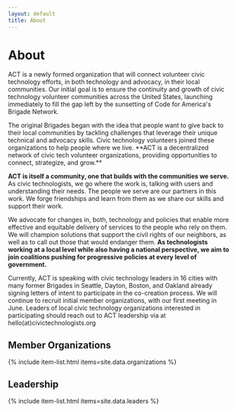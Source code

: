 ```yaml
---
layout: default
title: About
---
```

<h1>About</h1>

<p>
  ACT is a newly formed organization that will connect volunteer civic technology efforts, in both technology and advocacy, in their local communities. Our initial goal is to ensure the continuity and growth of civic technology volunteer communities across the United States, launching immediately to fill the gap left by the sunsetting of Code for America's Brigade Network.
</p>
<p>
  The original Brigades began with the idea that people want to give back to their local communities by tackling challenges that leverage their unique technical and advocacy skills. Civic technology volunteers joined these organizations to help people where we live. **ACT is a decentralized network of civic tech volunteer organizations, providing opportunities to connect, strategize, and grow.**
</p>
<p>
  <strong>ACT is itself a community, one that builds with the communities we serve.</strong> As civic technologists, we go where the work is, talking with users and understanding  their needs. The people we serve are our partners in this work. We forge friendships and learn from them as we share our skills and support their work.
</p>
<p>
  We advocate for changes in, both, technology and policies that enable more effective and equitable delivery of services to the people who rely on them.  We will  champion solutions that support the civil rights of our neighbors, as well as to call out those that would endanger them. <strong>As technologists working at a local level while also having a national perspective, we aim to join coalitions pushing for progressive policies at every level of government.</strong>
</p>
<p>
  Currently, ACT is speaking with civic technology leaders in 16 cities with many former Brigades in Seattle, Dayton, Boston, and Oakland already signing letters of intent to participate in the co-creation process. We will continue to recruit initial member organizations, with our first meeting in June. Leaders of local civic technology organizations interested in participating should reach out to ACT leadership via at hello(at)civictechnologists.org
</p>

<h2>Member Organizations</h2>

{% include item-list.html items=site.data.organizations %}

<h2>Leadership</h2>

{% include item-list.html items=site.data.leaders %}

